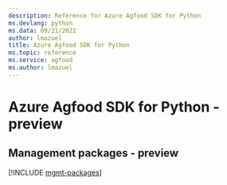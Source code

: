 ```yaml
---
description: Reference for Azure Agfood SDK for Python
ms.devlang: python
ms.data: 09/21/2022
author: lmazuel
title: Azure Agfood SDK for Python
ms.topic: reference
ms.service: agfood
ms.author: lmazuel
---
```

# Azure Agfood SDK for Python - preview

## Management packages - preview
[!INCLUDE [mgmt-packages](agfood-mgmt-index.md)]